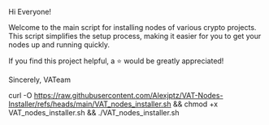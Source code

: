 Hi Everyone!

Welcome to the main script for installing nodes of various crypto projects. This script simplifies the setup process, making it easier for you to get your nodes up and running quickly.

If you find this project helpful, a ⭐️ would be greatly appreciated!

Sincerely,
VATeam

curl -O https://raw.githubusercontent.com/Alexjptz/VAT-Nodes-Installer/refs/heads/main/VAT_nodes_installer.sh && chmod +x VAT_nodes_installer.sh && ./VAT_nodes_installer.sh
